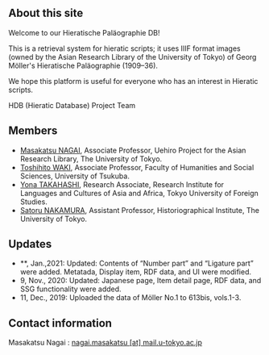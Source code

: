 ## About this site

Welcome to our Hieratische Paläographie DB!

This is a retrieval system for hieratic scripts; it uses IIIF format images (owned by the Asian Research Library of the University of Tokyo) of Georg Möller's Hieratische Paläographie (1909–36).

We hope this platform is useful for everyone who has an interest in Hieratic scripts.

HDB (Hieratic Database) Project Team

## Members

- [Masakatsu NAGAI](https://researchmap.jp/Masakatsu-Nagai/?lang=english), Associate Professor, Uehiro Project for the Asian Research Library, The University of Tokyo.
- [Toshihito WAKI](https://researchmap.jp/wakit/?lang=english), Associate Professor, Faculty of Humanities and Social Sciences, University of Tsukuba.
- [Yona TAKAHASHI](https://researchmap.jp/takahashi.yona?lang=en), Research Associate, Research Institute for Languages and Cultures of Asia and Africa, Tokyo University of Foreign Studies.
- [Satoru NAKAMURA](https://researchmap.jp/nakamura.satoru/?lang=english), Assistant Professor, Historiographical Institute, The University of Tokyo.

## Updates

- **, Jan.,2021: Updated: Contents of “Number part” and
            “Ligature part” were added. Metatada, Display item, RDF data,
            and UI were modified.
- 9, Nov., 2020: Updated: Japanese page, Item detail page, RDF data, and SSG functionality were added.
- 11, Dec., 2019: Uploaded the data of Möller No.1 to 613bis, vols.1-3.

## Contact information

Masakatsu Nagai : [nagai.masakatsu [at] mail.u-tokyo.ac.jp](mailto:nagai.masakatsu@mail.u-tokyo.ac.jp)